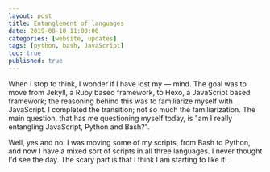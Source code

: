 ```yaml
---
layout: post
title: Entanglement of languages
date: 2019-08-10 11:00:00
categories: [website, updates]
tags: [python, bash, JavaScript]
toc: true
published: true
---
```


When I stop to think, I wonder if I have lost my — mind. The goal was to move from Jekyll, a Ruby based framework, to Hexo, a JavaScript based framework; the reasoning behind this was to familiarize myself with JavaScript. I completed the transition; not so much the familiarization. The main question, that has me questioning myself today, is "am I really entangling JavaScript, Python and Bash?".

Well, yes and no: I was moving some of my scripts, from Bash to Python, and now I have a mixed sort of scripts in all three languages. I never thought I'd see the day. The scary part is that I think I am starting to like it!
